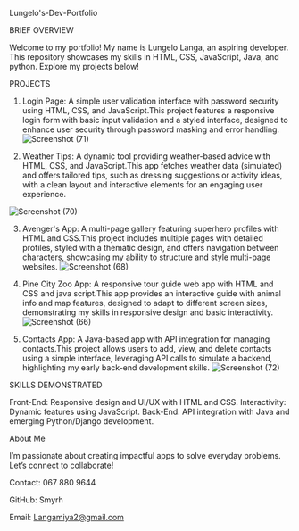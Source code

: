 Lungelo's-Dev-Portfolio

BRIEF OVERVIEW

Welcome to my portfolio! 
My name is Lungelo Langa, an aspiring developer. This repository showcases my skills in HTML, CSS, JavaScript, Java, and python. Explore my projects below!


PROJECTS


1. Login Page: A simple user validation interface with password security using HTML, CSS, and JavaScript.This project features a responsive login form with basic input validation and a styled interface, designed to enhance user security through password masking and error handling.
![Screenshot (71)](https://github.com/user-attachments/assets/17d041fc-45f0-4203-8793-032aa0847d0c)






2. Weather Tips: A dynamic tool providing weather-based advice with HTML, CSS, and JavaScript.This app fetches weather data (simulated) and offers tailored tips, such as dressing suggestions or activity ideas, with a clean layout and interactive elements for an engaging user experience.

![Screenshot (70)](https://github.com/user-attachments/assets/fffa1cd0-3a10-43b1-87b2-d1b8c4d72344)






3. Avenger's App: A multi-page gallery featuring superhero profiles with HTML and CSS.This project includes multiple pages with detailed profiles, styled with a thematic design, and offers navigation between characters, showcasing my ability to structure and style multi-page websites.
![Screenshot (68)](https://github.com/user-attachments/assets/00606af4-0f40-419d-8404-2377030bed82)






4. Pine City Zoo App: A responsive tour guide web app with HTML and CSS and java script.This app provides an interactive guide with animal info and map features, designed to adapt to different screen sizes, demonstrating my skills in responsive design and basic interactivity.
![Screenshot (66)](https://github.com/user-attachments/assets/6d25072f-4cf3-4512-b324-557823a78360)






5. Contacts App: A Java-based app with API integration for managing contacts.This project allows users to add, view, and delete contacts using a simple interface, leveraging API calls to simulate a backend, highlighting my early back-end development skills.
![Screenshot (72)](https://github.com/user-attachments/assets/e7391880-86a0-40ed-b3f4-4abfc5383769)






SKILLS DEMONSTRATED

Front-End: Responsive design and UI/UX with HTML and CSS.
Interactivity: Dynamic features using JavaScript.
Back-End: API integration with Java and emerging Python/Django development.

About Me

I’m passionate about creating impactful apps to solve everyday problems. Let’s connect to collaborate!



Contact: 067 880 9644

GitHub: Smyrh

Email: Langamiya2@gmail.com
